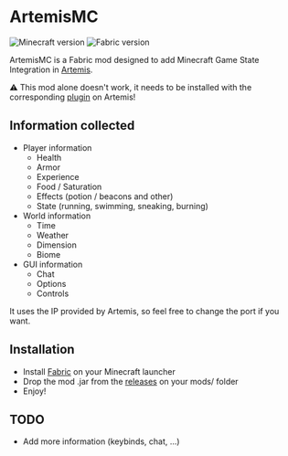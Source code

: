 # ArtemisMC
![Minecraft version](https://img.shields.io/badge/MC%20version-1.21.10-green)
![Fabric version](https://img.shields.io/badge/Fabric%20version-0.135.0-8A2BE2)

ArtemisMC is a Fabric mod designed to add Minecraft Game State Integration in [Artemis](https://artemis-rgb.com/).

⚠️ This mod alone doesn't work, it needs to be installed with the corresponding [plugin](https://github.com/urfour/ArtemisMC-Plugin) on Artemis! 

## Information collected

- Player information
  - Health
  - Armor
  - Experience
  - Food / Saturation
  - Effects (potion / beacons and other)
  - State (running, swimming, sneaking, burning)
- World information
  - Time
  - Weather
  - Dimension
  - Biome
- GUI information
  - Chat
  - Options
  - Controls

It uses the IP provided by Artemis, so feel free to change the port if you want.

## Installation

- Install [Fabric](https://fabricmc.net/use/installer/) on your Minecraft launcher
- Drop the mod .jar from the [releases](https://github.com/urfour/ArtemisMC-Fabric/releases) on your mods/ folder
- Enjoy!

## TODO
- Add more information (keybinds, chat, ...)
